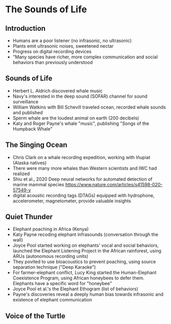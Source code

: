 # The Sounds of Life

## Introduction

* Humans are a poor listener (no infrasonic, no ultrasonic)
* Plants emit ultrasonic noises, sweetened nectar
* Progress on digital recording devices
* "Many species have richer, more complex communication and social behaviors than previously understood

## Sounds of Life

* Herbert L. Aldrich discovered whale music
* Navy's interested in the deep sound (SOFAR) channel for sound surveillance
* William Watkins with Bill Schevill traveled ocean, recorded whale sounds and published
* Sperm whale are the loudest animal on earth (200 decibels)
* Katy and Roger Payne's whale "music", publishing "Songs of the Humpback Whale"

## The Singing Ocean

* Chris Clark on a whale recording expedition, working with Iñupiat (Alaska natives)
* There were many more whales than Western scientists and IWC had realized
* Shiu et al., 2020 Deep neural networks for automated detection of marine mammal species
 https://www.nature.com/articles/s41598-020-57549-y
* digital acoustic recording tags (DTAGs) equipped with hydrophone, accelerometer, magnetometer, provide valuable insights

## Quiet Thunder

* Elephant poaching in Africa (Kenya)
* Katy Payne recoding elephant infrasounds (conversation through the wall)
* Joyce Pool started working on elephants' vocal and social behaviors, launched the Elephant Listening Project in the African rainforest, using ARUs (autonomous recording units)
* They povited to use bioacoustics to prevent poaching, using source separation technique ("Deep Karaoke")
* For farmer-elephant conflict, Lucy King started the Human-Elephant Coexistence Program, using African honeybees to defer them. Elephants have a specific word for "honeybee"
* Joyce Pool et al.'s the Elephant Ethogram (list of behaviors)
* Payne's discoveries reveal a deeply human bias towards infrasonic and existence of elephant communication

## Voice of the Turtle